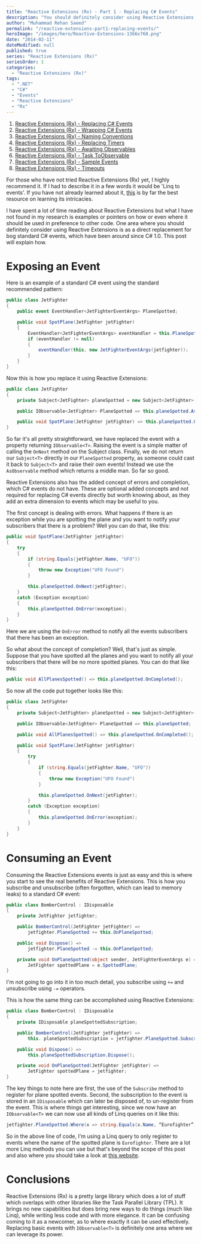 ```yaml
---
title: "Reactive Extensions (Rx) - Part 1 - Replacing C# Events"
description: "You should definitely consider using Reactive Extensions (Rx) is as a direct replacement for C# events. This post will explain how."
author: "Muhammad Rehan Saeed"
permalink: "/reactive-extensions-part1-replacing-events/"
heroImage: "/images/hero/Reactive-Extensions-1366x768.png"
date: "2014-02-11"
dateModified: null
published: true
series: "Reactive Extensions (Rx)"
seriesOrder: 1
categories:
  - "Reactive Extensions (Rx)"
tags:
  - ".NET"
  - "C#"
  - "Events"
  - "Reactive Extensions"
  - "Rx"
---
```


1. [Reactive Extensions (Rx) - Replacing C# Events](/reactive-extensions-part1-replacing-events/)
2. [Reactive Extensions (Rx) - Wrapping C# Events](/reactive-extensions-part2-wrapping-events/)
3. [Reactive Extensions (Rx) - Naming Conventions](/reactive-extensions-part3-naming-conventions/)
4. [Reactive Extensions (Rx) - Replacing Timers](/reactive-extensions-part4-replacing-timers/)
5. [Reactive Extensions (Rx) - Awaiting Observables](/reactive-extensions-part5-awaiting-observables/)
6. [Reactive Extensions (Rx) - Task ToObservable](/reactive-extensions-part6-task-toobservable/)
7. [Reactive Extensions (Rx) - Sample Events](/reactive-extensions-part7-sample-events/)
8. [Reactive Extensions (Rx) - Timeouts](/reactive-extensions-rx-part-8-timeouts/)

For those who have not tried Reactive Extensions (Rx) yet, I highly recommend it. If I had to describe it in a few words it would be 'Linq to events'. If you have not already learned about it, [this](http://www.introtorx.com/uat/content/v1.0.10621.0/00_Foreword.html) is by far the best resource on learning its intricacies.

I have spent a lot of time reading about Reactive Extensions but what I have not found in my research is examples or pointers on how or even where it should be used in preference to other code. One area where you should definitely consider using Reactive Extensions is as a direct replacement for bog standard C# events, which have been around since C# 1.0. This post will explain how.

# Exposing an Event

Here is an example of a standard C# event using the standard recommended pattern:

```cs
public class JetFighter
{
    public event EventHandler<JetFighterEventArgs> PlaneSpotted;

    public void SpotPlane(JetFighter jetFighter)
    {
        EventHandler<JetFighterEventArgs> eventHandler = this.PlaneSpotted;
        if (eventHandler != null)
        {
            eventHandler(this, new JetFighterEventArgs(jetfighter));
        }
    }
}
```

Now this is how you replace it using Reactive Extensions:

```cs
public class JetFighter
{
    private Subject<JetFighter> planeSpotted = new Subject<JetFighter>();

    public IObservable<JetFighter> PlaneSpotted => this.planeSpotted.AsObservable();

    public void SpotPlane(JetFighter jetFighter) => this.planeSpotted.OnNext(jetFighter);
}
```

So far it's all pretty straightforward, we have replaced the event with a property returning `IObservable<T>`. Raising the event is a simple matter of calling the `OnNext` method on the Subject class. Finally, we do not return our `Subject<T>` directly in our `PlaneSpotted` property, as someone could cast it back to `Subject<T>` and raise their own events! Instead we use the `AsObservable` method which returns a middle man. So far so good.

Reactive Extensions also has the added concept of errors and completion, which C# events do not have. These are optional added concepts and not required for replacing C# events directly but worth knowing about, as they add an extra dimension to events which may be useful to you.

The first concept is dealing with errors. What happens if there is an exception while you are spotting the plane and you want to notify your subscribers that there is a problem? Well you can do that, like this:

```cs
public void SpotPlane(JetFighter jetFighter)
{
    try
    {
        if (string.Equals(jetFighter.Name, "UFO"))
        {
            throw new Exception("UFO Found")
        }

        this.planeSpotted.OnNext(jetFighter);
    }
    catch (Exception exception)
    {
        this.planeSpotted.OnError(exception);
    }
}
```

Here we are using the `OnError` method to notify all the events subscribers that there has been an exception.

So what about the concept of completion? Well, that's just as simple. Suppose that you have spotted all the planes and you want to notify all your subscribers that there will be no more spotted planes. You can do that like this:

```cs
public void AllPlanesSpotted() => this.planeSpotted.OnCompleted();
```

So now all the code put together looks like this:

```cs
public class JetFighter
{
    private Subject<JetFighter> planeSpotted = new Subject<JetFighter>();

    public IObservable<JetFighter> PlaneSpotted => this.planeSpotted;

    public void AllPlanesSpotted() => this.planeSpotted.OnCompleted();

    public void SpotPlane(JetFighter jetFighter)
    {
        try
        {
            if (string.Equals(jetFighter.Name, "UFO"))
            {
                throw new Exception("UFO Found")
            }

            this.planeSpotted.OnNext(jetFighter);
        }
        catch (Exception exception)
        {
            this.planeSpotted.OnError(exception);
        }
    }
}
```

# Consuming an Event

Consuming the Reactive Extensions events is just as easy and this is where you start to see the real benefits of Reactive Extensions. This is how you subscribe and unsubscribe (often forgotten, which can lead to memory leaks) to a standard C# event:

```cs
public class BomberControl : IDisposable
{
    private JetFighter jetfighter;

    public BomberControl(JetFighter jetFighter) =>
        jetfighter.PlaneSpotted += this.OnPlaneSpotted;

    public void Dispose() =>
        jetfighter.PlaneSpotted -= this.OnPlaneSpotted;

    private void OnPlaneSpotted(object sender, JetFighterEventArgs e) =>
        JetFighter spottedPlane = e.SpottedPlane;
}
```

I'm not going to go into it in too much detail, you subscribe using `+=` and unsubscribe using `-=` operators.

This is how the same thing can be accomplished using Reactive Extensions:

```cs
public class BomberControl : IDisposable
{
    private IDisposable planeSpottedSubscription;

    public BomberControl(JetFighter jetFighter) =>
        this. planeSpottedSubscription = jetfighter.PlaneSpotted.Subscribe(this.OnPlaneSpotted);

    public void Dispose() =>
        this.planeSpottedSubscription.Dispose();

    private void OnPlaneSpotted(JetFighter jetFighter) =>
        JetFighter spottedPlane = jetfighter;
}
```

The key things to note here are first, the use of the `Subscribe` method to register for plane spotted events. Second, the subscription to the event is stored in an `IDisposable` which can later be disposed of, to un-register from the event. This is where things get interesting, since we now have an `IObservable<T>` we can now use all kinds of Linq queries on it like this:

```cs
jetfighter.PlaneSpotted.Where(x => string.Equals(x.Name, “Eurofighter”)).Subscribe(this.OnPlaneSpotted);
```

So in the above line of code, I'm using a Linq query to only register to events where the name of the spotted plane is `Eurofighter`. There are a lot more Linq methods you can use but that's beyond the scope of this post and also where you should take a look at [this website](http://www.introtorx.com/uat/content/v1.0.10621.0/00_Foreword.html).

# Conclusions

Reactive Extensions (Rx) is a pretty large library which does a lot of stuff which overlaps with other libraries like the Task Parallel Library (TPL). It brings no new capabilities but does bring new ways to do things (much like Linq), while writing less code and with more elegance. It can be confusing coming to it as a newcomer, as to where exactly it can be used effectively. Replacing basic events with `IObservable<T>` is definitely one area where we can leverage its power.
